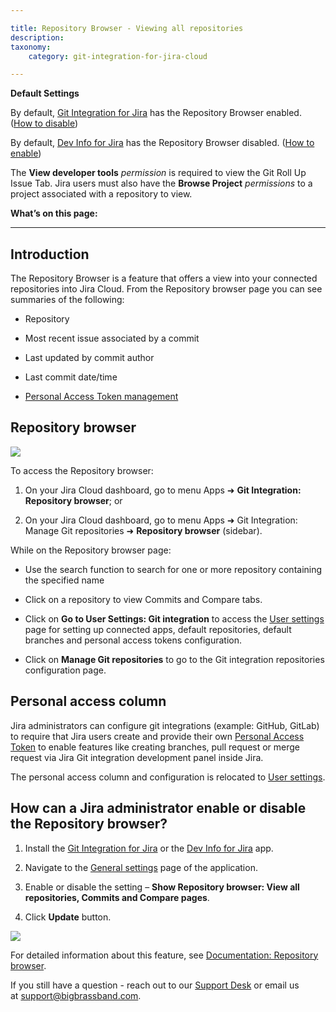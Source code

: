 ```yaml
---

title: Repository Browser - Viewing all repositories
description:
taxonomy:
    category: git-integration-for-jira-cloud

---
```

**Default Settings**

By default, [Git Integration for Jira](https://marketplace.atlassian.com/4984) has the Repository Browser enabled. ([How to disable](https://bigbrassband.atlassian.net/wiki/content-only/viewpage.action?pageId=138706958&iframeId=fallback-mode&xdm_e=https://bigbrassband.atlassian.net/&xsm_c=fallback-mode-fake-key__15971815467303463&cp=/wiki&cv=0.0.0-fallback-mode&lic=none#RepositoryBrowser:Viewallrepositories-howToEnableDisable))

By default, [Dev Info for Jira](https://marketplace.atlassian.com/1219270) has the Repository Browser disabled. ([How to enable](https://bigbrassband.atlassian.net/wiki/content-only/viewpage.action?pageId=138706958&iframeId=fallback-mode&xdm_e=https://bigbrassband.atlassian.net/&xsm_c=fallback-mode-fake-key__15971815467303463&cp=/wiki&cv=0.0.0-fallback-mode&lic=none#RepositoryBrowser:Viewallrepositories-howToEnableDisable))

The **View developer tools** _permission_ is required to view the Git Roll Up Issue Tab. Jira users must also have the **Browse Project** _permissions_ to a project associated with a repository to view.


**What’s on this page:**

* * *

## Introduction

The Repository Browser is a feature that offers a view into your connected repositories into Jira Cloud. From the Repository browser page you can see summaries of the following:

*   Repository

*   Most recent issue associated by a commit

*   Last updated by commit author

*   Last commit date/time

*   [Personal Access Token management](#Personal-access-column)


## Repository browser

![](https://bigbrassband.atlassian.net/wiki/download/attachments/138706958/gitcloud-repo-browser-page-access.png?version=1&modificationDate=1638605147556&cacheVersion=1&api=v2)

To access the Repository browser:

1.  On your Jira Cloud dashboard, go to menu Apps ➜ **Git Integration: Repository browser**; or

2.  On your Jira Cloud dashboard, go to menu Apps ➜ Git Integration: Manage Git repositories ➜ **Repository browser** (sidebar).


While on the Repository browser page:

*   Use the search function to search for one or more repository containing the specified name

*   Click on a repository to view Commits and Compare tabs.

*   Click on **Go to User Settings: Git integration** to access the [User settings](/git-integration-for-jira-cloud/user-settings-gij-cloud) page for setting up connected apps, default repositories, default branches and personal access tokens configuration.

*   Click on **Manage Git repositories** to go to the Git integration repositories configuration page.


## Personal access column

Jira administrators can configure git integrations (example: GitHub, GitLab) to require that Jira users create and provide their own [Personal Access Token](/git-integration-for-jira-cloud/personal-access-token-feature-gij-cloud) to enable features like creating branches, pull request or merge request via Jira Git integration development panel inside Jira.

The personal access column and configuration is relocated to [User settings](/git-integration-for-jira-cloud/user-settings-gij-cloud).

## How can a Jira administrator enable or disable the Repository browser?

1.  Install the [Git Integration for Jira](https://marketplace.atlassian.com/4984) or the [Dev Info for Jira](https://marketplace.atlassian.com/1219270) app.

2.  Navigate to the [General settings](/git-integration-for-jira-cloud/general-settings-gij-cloud) page of the application.

3.  Enable or disable the setting – **Show Repository browser: View all repositories, Commits and Compare pages**.

4.  Click **Update** button.


![](https://bigbrassband.atlassian.net/wiki/download/attachments/138706958/gitcloud-gencfg-repo-browser.png?version=1&modificationDate=1636096946037&cacheVersion=1&api=v2)

For detailed information about this feature, see [Documentation: Repository browser](/git-integration-for-jira-cloud/repository-browser-gij-cloud/).

If you still have a question - reach out to our [Support Desk](https://bigbrassband.atlassian.net/servicedesk/customer/portals) or email us at [support@bigbrassband.com](mailto:support@bigbrassband.com).